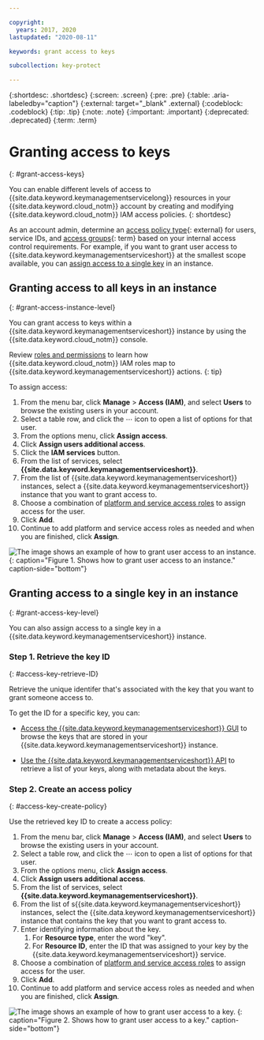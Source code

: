 ```yaml
---

copyright:
  years: 2017, 2020
lastupdated: "2020-08-11"

keywords: grant access to keys

subcollection: key-protect

---
```


{:shortdesc: .shortdesc}
{:screen: .screen}
{:pre: .pre}
{:table: .aria-labeledby="caption"}
{:external: target="_blank" .external}
{:codeblock: .codeblock}
{:tip: .tip}
{:note: .note}
{:important: .important}
{:deprecated: .deprecated}
{:term: .term}

# Granting access to keys
{: #grant-access-keys}

You can enable different levels of access to
{{site.data.keyword.keymanagementservicelong}} resources in your
{{site.data.keyword.cloud_notm}} account by creating and modifying
{{site.data.keyword.cloud_notm}} IAM access policies.
{: shortdesc}

As an account admin, determine an
[access policy type](/docs/account?topic=account-userroles#policytypes){: external}
for users, service IDs, and
[access groups](#x2160811){: term}
based on your internal access control requirements. For example, if you want to
grant user access to {{site.data.keyword.keymanagementserviceshort}} at the
smallest scope available, you can
[assign access to a single key](#grant-access-key-level)
in an instance.

## Granting access to all keys in an instance
{: #grant-access-instance-level}

You can grant access to keys within a
{{site.data.keyword.keymanagementserviceshort}} instance by using the
{{site.data.keyword.cloud_notm}} console.

Review
[roles and permissions](/docs/key-protect?topic=key-protect-manage-access)
to learn how {{site.data.keyword.cloud_notm}} IAM roles map to
{{site.data.keyword.keymanagementserviceshort}} actions.
{: tip}

To assign access:

1. From the menu bar, click **Manage** &gt; **Access (IAM)**, and select
   **Users** to browse the existing users in your account.
2. Select a table row, and click the ⋯ icon to open a list of options for that
   user.
3. From the options menu, click **Assign access**.
4. Click **Assign users additional access**.
5. Click the **IAM services** button.
6. From the list of services, select
   **{{site.data.keyword.keymanagementserviceshort}}**.
7. From the list of {{site.data.keyword.keymanagementserviceshort}} instances, select a
   {{site.data.keyword.keymanagementserviceshort}} instance that you
   want to grant access to.
8. Choose a combination of
   [platform and service access roles](/docs/key-protect?topic=key-protect-manage-access#roles)
   to assign access for the user.
9. Click **Add**.
10. Continue to add platform and service access roles as needed and when you are
    finished, click **Assign**.

![The image shows an example of how to grant user access to an instance.](images/fine-grain-instance-policy.png){: caption="Figure 1. Shows how to grant user access to an instance." caption-side="bottom"}

## Granting access to a single key in an instance
{: #grant-access-key-level}

You can also assign access to a single key in a
{{site.data.keyword.keymanagementserviceshort}} instance.

### Step 1. Retrieve the key ID
{: #access-key-retrieve-ID}

Retrieve the unique identifer that's associated with the key that you want to
grant someone access to.

To get the ID for a specific key, you can:

- [Access the {{site.data.keyword.keymanagementserviceshort}} GUI](/docs/key-protect?topic=key-protect-view-keys#view-keys-gui)
  to browse the keys that are stored in your {{site.data.keyword.keymanagementserviceshort}} instance.

- [Use the {{site.data.keyword.keymanagementserviceshort}} API](/docs/key-protect?topic=key-protect-view-keys#retrieve-keys-api)
  to retrieve a list of your keys, along with metadata about the keys.

### Step 2. Create an access policy
{: #access-key-create-policy}

Use the retrieved key ID to create a access policy:

1. From the menu bar, click **Manage** &gt; **Access (IAM)**, and select
   **Users** to browse the existing users in your account.
2. Select a table row, and click the ⋯ icon to open a list of options for that
   user.
3. From the options menu, click **Assign access**.
4. Click **Assign users additional access**.
5. From the list of services, select
   **{{site.data.keyword.keymanagementserviceshort}}**.
6. From the list of s{{site.data.keyword.keymanagementserviceshort}} instances, select the
   {{site.data.keyword.keymanagementserviceshort}} instance that
   contains the key that you want to grant access to.
7. Enter identifying information about the key.
   1. For **Resource type**, enter the word "key".
   2. For **Resource ID**, enter the ID that was assigned to your key by the
      {{site.data.keyword.keymanagementserviceshort}} service.
8. Choose a combination of
   [platform and service access roles](/docs/key-protect?topic=key-protect-manage-access#roles)
   to assign access for the user.
9. Click **Add**.
10. Continue to add platform and service access roles as needed and when you are
    finished, click **Assign**.

![The image shows an example of how to grant user access to a key.](images/fine-grain-key-policy.png)
{: caption="Figure 2. Shows how to grant user access to a key." caption-side="bottom"}
